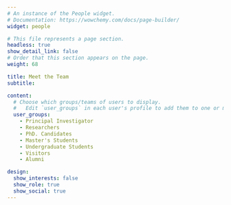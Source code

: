 ```yaml
---
# An instance of the People widget.
# Documentation: https://wowchemy.com/docs/page-builder/
widget: people

# This file represents a page section.
headless: true
show_detail_link: false
# Order that this section appears on the page.
weight: 68

title: Meet the Team
subtitle:

content:
  # Choose which groups/teams of users to display.
  #   Edit `user_groups` in each user's profile to add them to one or more of these groups.
  user_groups:
    - Principal Investigator
    - Researchers
    - PhD. Candidates
    - Master's Students
    - Undergraduate Students
    - Visitors
    - Alumni

design:
  show_interests: false
  show_role: true
  show_social: true
---
```

